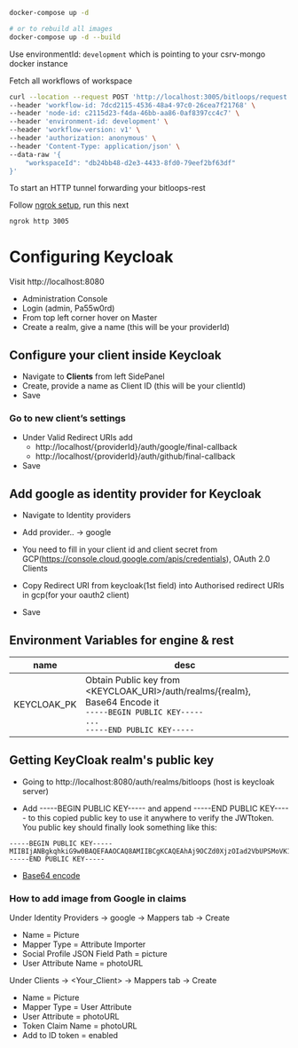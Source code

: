 ```bash
docker-compose up -d

# or to rebuild all images
docker-compose up -d --build
```

Use environmentId: `development` which is pointing to your csrv-mongo docker instance

Fetch all workflows of workspace

```bash
curl --location --request POST 'http://localhost:3005/bitloops/request' \
--header 'workflow-id: 7dcd2115-4536-48a4-97c0-26cea7f21768' \
--header 'node-id: c2115d23-f4da-46bb-aa86-0af8397cc4c7' \
--header 'environment-id: development' \
--header 'workflow-version: v1' \
--header 'authorization: anonymous' \
--header 'Content-Type: application/json' \
--data-raw '{
    "workspaceId": "db24bb48-d2e3-4433-8fd0-79eef2bf63df"
}'
```

To start an HTTP tunnel forwarding your bitloops-rest

Follow [ngrok setup](https://dashboard.ngrok.com/get-started/setup), run this next

```bash
ngrok http 3005
```

# Configuring Keycloak

Visit http://localhost:8080

- Administration Console
- Login (admin, Pa55w0rd)
- From top left corner hover on Master
- Create a realm, give a name (this will be your providerId)

## Configure your client inside Keycloak

- Navigate to **Clients** from left SidePanel
- Create, provide a name as Client ID (this will be your clientId)
- Save

### Go to new client’s **settings**

<!-- - Access Type-> Confidential
- Service Accounts Enabled
- Authorization Enabled -->

- Under Valid Redirect URIs add
  - http://localhost/{providerId}/auth/google/final-callback
  - http://localhost/{providerId}/auth/github/final-callback
- Save
  <!-- We will use client ID and client Secret(From Credentials Tab of client) -->

## Add google as identity provider for Keycloak

- Navigate to Identity providers
- Add provider.. -> google
- You need to fill in your client id and client secret from GCP(https://console.cloud.google.com/apis/credentials), OAuth 2.0 Clients
- Copy Redirect URI from keycloak(1st field) into Authorised redirect URIs in gcp(for your oauth2 client)

- Save

## Environment Variables for engine & rest

| name        | desc                                                                                                                                                          |
| ----------- | ------------------------------------------------------------------------------------------------------------------------------------------------------------- |
| KEYCLOAK_PK | Obtain Public key from <KEYCLOAK_URI>/auth/realms/{realm}, <br/>Base64 Encode it <br/>`-----BEGIN PUBLIC KEY-----` <br/>`...`<br/>`-----END PUBLIC KEY----- ` |

## Getting KeyCloak realm's public key

- Going to http://localhost:8080/auth/realms/bitloops (host is keycloak server)

- Add -----BEGIN PUBLIC KEY----- and append -----END PUBLIC KEY----- to this copied public key to use it anywhere to verify the JWTtoken. You public key should finally look something like this:

```nodejs
-----BEGIN PUBLIC KEY-----
MIIBIjANBgkqhkiG9w0BAQEFAAOCAQ8AMIIBCgKCAQEAhAj9OCZd0XjzOIad2VbUPSMoVK1X8hdD2Ad+jUXCzhZJf0RaN6B+79AW5jSgceAgyAtLXiBayLlaqSjZM6oyti9gc2M2BXzoDKLye+Tgpftd72Zreb4HpwKGpVrJ3H3Ip5DNLSD4a1ovAJ6Sahjb8z34T8c1OCnf5j70Y7i9t3y/j076XIUU4vWpAhI9LRAOkSLqDUE5L/ZdPmwTgK91Dy1fxUQ4d02Ly4MTwV2+4OaEHhIfDSvakLBeg4jLGOSxLY0y38DocYzMXe0exJXkLxqHKMznpgGrbps0TPfSK0c3q2PxQLczCD3n63HxbN8U9FPyGeMrz59PPpkwIDAQAB
-----END PUBLIC KEY-----
```

- [Base64 encode](https://www.base64encode.org/)

### How to add image from Google in claims

Under Identity Providers -> google -> Mappers tab -> Create

- Name = Picture
- Mapper Type = Attribute Importer
- Social Profile JSON Field Path = picture
- User Attribute Name = photoURL

Under Clients -> <Your_Client> -> Mappers tab -> Create

- Name = Picture
- Mapper Type = User Attribute
- User Attribute = photoURL
- Token Claim Name = photoURL
- Add to ID token = enabled
